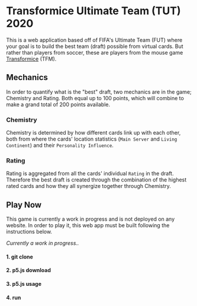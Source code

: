 # Transformice Ultimate Team (TUT) 2020

This is a web application based off of FIFA's Ultimate Team (FUT) where your goal is to build the best team (draft) possible from virtual cards. But rather than players from soccer, these are players from the mouse game [Transformice](https://www.transformice.com/) (TFM).

## Mechanics

In order to quantify what is the "best" draft, two mechanics are in the game; Chemistry and Rating. Both equal up to 100 points, which will combine to make a grand total of 200 points available.

### Chemistry

Chemistry is determined by how different cards link up with each other, both from where the cards' location statistics (`Main Server` and `Living Continent`) and their `Personality Influence`.

### Rating

Rating is aggregated from all the cards' individual `Rating` in the draft. Therefore the best draft is created through the combination of the highest rated cards and how they all synergize together through Chemistry.

## Play Now

This game is currently a work in progress and is not deployed on any website. In order to play it, this web app must be built following the instructions below.

*Currently a work in progress..*

#### 1. git clone

#### 2. p5.js download

#### 3. p5.js usage

#### 4. run